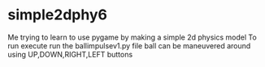 # simple2dphy6
Me trying to learn to use pygame by making a simple 2d physics model
To run execute run the ballimpulsev1.py file
ball can be maneuvered around using  UP,DOWN,RIGHT,LEFT buttons
